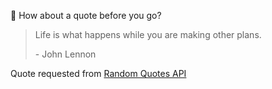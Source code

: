 📣 How about a quote before you go?

> Life is what happens while you are making other plans.
>
> <p>- John Lennon</p>

Quote requested from [Random Quotes API](https://github.com/lukePeavey/quotable)

